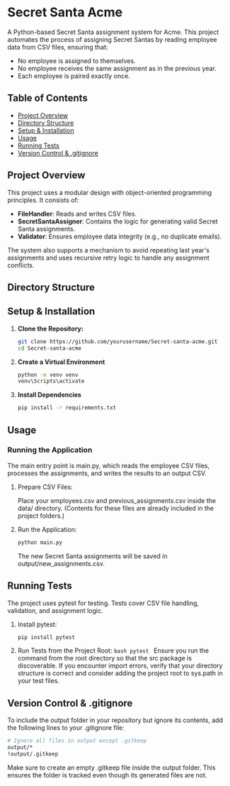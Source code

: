 # Secret Santa Acme

A Python-based Secret Santa assignment system for Acme. This project automates the process of assigning Secret Santas by reading employee data from CSV files, ensuring that:

- No employee is assigned to themselves.
- No employee receives the same assignment as in the previous year.
- Each employee is paired exactly once.

## Table of Contents

- [Project Overview](#project-overview)
- [Directory Structure](#directory-structure)
- [Setup & Installation](#setup--installation)
- [Usage](#usage)
- [Running Tests](#running-tests)
- [Version Control & .gitignore](#version-control--gitignore)

## Project Overview

This project uses a modular design with object-oriented programming principles. It consists of:

- **FileHandler**: Reads and writes CSV files.
- **SecretSantaAssigner**: Contains the logic for generating valid Secret Santa assignments.
- **Validator**: Ensures employee data integrity (e.g., no duplicate emails).

The system also supports a mechanism to avoid repeating last year's assignments and uses recursive retry logic to handle any assignment conflicts.

## Directory Structure

## Setup & Installation

1. **Clone the Repository:**
   ```bash
   git clone https://github.com/yourusername/Secret-santa-acme.git
   cd Secret-santa-acme
   ```
2. **Create a Virtual Environment**
   ```bash
   python -m venv venv
   venv\Scripts\activate
   ```
3. **Install Dependencies**
   ```bash
   pip install -r requirements.txt
   ```

## Usage

### Running the Application

The main entry point is main.py, which reads the employee CSV files, processes the assignments, and writes the results to an output CSV.

1. Prepare CSV Files:

   Place your employees.csv and previous_assignments.csv inside the data/ directory.
   (Contents for these files are already included in the project folders.)

2. Run the Application:
   ```bash
   python main.py
   ```
   The new Secret Santa assignments will be saved in output/new_assignments.csv.

## Running Tests

The project uses pytest for testing. Tests cover CSV file handling, validation, and assignment logic.

1. Install pytest:
   ```bash
   pip install pytest
   ```
2. Run Tests from the Project Root:
   `bash
    pytest
    `
   Ensure you run the command from the root directory so that the src package is discoverable.
   If you encounter import errors, verify that your directory structure is correct and consider adding the project root to sys.path in your test files.

## Version Control & .gitignore

To include the output folder in your repository but ignore its contents, add the following lines to your .gitignore file:

```bash
# Ignore all files in output except .gitkeep
output/*
!output/.gitkeep
```

Make sure to create an empty .gitkeep file inside the output folder. This ensures the folder is tracked even though its generated files are not.
